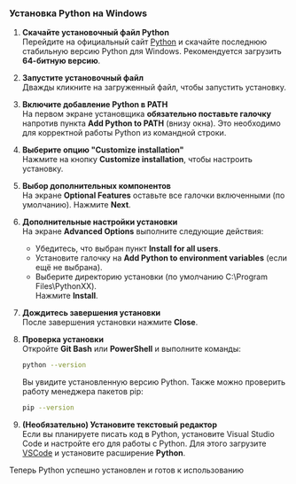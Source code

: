 ### Установка Python на Windows

1. **Скачайте установочный файл Python**  
   Перейдите на официальный сайт [Python](https://www.python.org/) и скачайте последнюю стабильную версию Python для Windows. Рекомендуется загрузить **64-битную версию**.

2. **Запустите установочный файл**  
   Дважды кликните на загруженный файл, чтобы запустить установку.

3. **Включите добавление Python в PATH**  
   На первом экране установщика **обязательно поставьте галочку** напротив пункта **Add Python to PATH** (внизу окна). Это необходимо для корректной работы Python из командной строки.

4. **Выберите опцию "Customize installation"**  
   Нажмите на кнопку **Customize installation**, чтобы настроить установку.

5. **Выбор дополнительных компонентов**  
   На экране **Optional Features** оставьте все галочки включенными (по умолчанию). Нажмите **Next**.

6. **Дополнительные настройки установки**  
   На экране **Advanced Options** выполните следующие действия:  
   - Убедитесь, что выбран пункт **Install for all users**.  
   - Установите галочку на **Add Python to environment variables** (если ещё не выбрана).  
   - Выберите директорию установки (по умолчанию C:\Program Files\PythonXX).  
   Нажмите **Install**.

7. **Дождитесь завершения установки**  
   После завершения установки нажмите **Close**.

8. **Проверка установки**  
   Откройте **Git Bash** или **PowerShell** и выполните команды:  
   ```bash
   python --version
   ```  
   Вы увидите установленную версию Python. Также можно проверить работу менеджера пакетов pip:  
   ```bash
   pip --version
   ```

9. **(Необязательно) Установите текстовый редактор**  
   Если вы планируете писать код в Python, установите Visual Studio Code и настройте его для работы с Python. Для этого загрузите [VSCode](https://code.visualstudio.com/) и установите расширение **Python**.

Теперь Python успешно установлен и готов к использованию